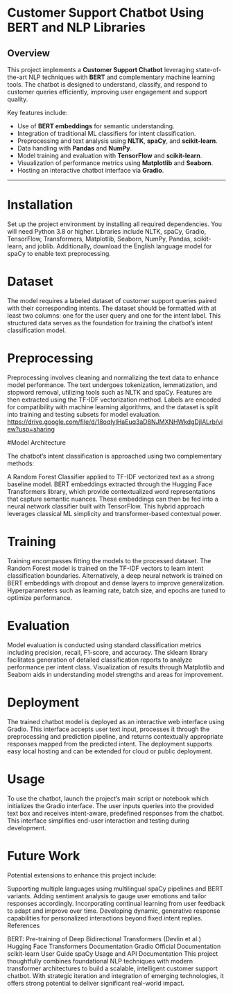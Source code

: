 # Customer Support Chatbot Using BERT and NLP Libraries

## Overview

This project implements a **Customer Support Chatbot** leveraging state-of-the-art NLP techniques with **BERT** and complementary machine learning tools. The chatbot is designed to understand, classify, and respond to customer queries efficiently, improving user engagement and support quality.

Key features include:
- Use of **BERT embeddings** for semantic understanding.
- Integration of traditional ML classifiers for intent classification.
- Preprocessing and text analysis using **NLTK**, **spaCy**, and **scikit-learn**.
- Data handling with **Pandas** and **NumPy**.
- Model training and evaluation with **TensorFlow** and **scikit-learn**.
- Visualization of performance metrics using **Matplotlib** and **Seaborn**.
- Hosting an interactive chatbot interface via **Gradio**.

---
# Installation

Set up the project environment by installing all required dependencies. You will need Python 3.8 or higher. Libraries include NLTK, spaCy, Gradio, TensorFlow, Transformers, Matplotlib, Seaborn, NumPy, Pandas, scikit-learn, and joblib. Additionally, download the English language model for spaCy to enable text preprocessing.

# Dataset

The model requires a labeled dataset of customer support queries paired with their corresponding intents. The dataset should be formatted with at least two columns: one for the user query and one for the intent label. This structured data serves as the foundation for training the chatbot’s intent classification model.

# Preprocessing

Preprocessing involves cleaning and normalizing the text data to enhance model performance. The text undergoes tokenization, lemmatization, and stopword removal, utilizing tools such as NLTK and spaCy. Features are then extracted using the TF-IDF vectorization method. Labels are encoded for compatibility with machine learning algorithms, and the dataset is split into training and testing subsets for model evaluation.
https://drive.google.com/file/d/18oqIylHaEuq3aD8NJMXNHWkdgDjlALrb/view?usp=sharing

#Model Architecture

The chatbot’s intent classification is approached using two complementary methods:

A Random Forest Classifier applied to TF-IDF vectorized text as a strong baseline model.
BERT embeddings extracted through the Hugging Face Transformers library, which provide contextualized word representations that capture semantic nuances. These embeddings can then be fed into a neural network classifier built with TensorFlow.
This hybrid approach leverages classical ML simplicity and transformer-based contextual power.

# Training

Training encompasses fitting the models to the processed dataset. The Random Forest model is trained on the TF-IDF vectors to learn intent classification boundaries. Alternatively, a deep neural network is trained on BERT embeddings with dropout and dense layers to improve generalization. Hyperparameters such as learning rate, batch size, and epochs are tuned to optimize performance.

# Evaluation

Model evaluation is conducted using standard classification metrics including precision, recall, F1-score, and accuracy. The sklearn library facilitates generation of detailed classification reports to analyze performance per intent class. Visualization of results through Matplotlib and Seaborn aids in understanding model strengths and areas for improvement.

# Deployment

The trained chatbot model is deployed as an interactive web interface using Gradio. This interface accepts user text input, processes it through the preprocessing and prediction pipeline, and returns contextually appropriate responses mapped from the predicted intent. The deployment supports easy local hosting and can be extended for cloud or public deployment.

# Usage

To use the chatbot, launch the project’s main script or notebook which initializes the Gradio interface. The user inputs queries into the provided text box and receives intent-aware, predefined responses from the chatbot. This interface simplifies end-user interaction and testing during development.

# Future Work

Potential extensions to enhance this project include:

Supporting multiple languages using multilingual spaCy pipelines and BERT variants.
Adding sentiment analysis to gauge user emotions and tailor responses accordingly.
Incorporating continual learning from user feedback to adapt and improve over time.
Developing dynamic, generative response capabilities for personalized interactions beyond fixed intent replies.
References

BERT: Pre-training of Deep Bidirectional Transformers (Devlin et al.)
Hugging Face Transformers Documentation
Gradio Official Documentation
scikit-learn User Guide
spaCy Usage and API Documentation
This project thoughtfully combines foundational NLP techniques with modern transformer architectures to build a scalable, intelligent customer support chatbot. With strategic iteration and integration of emerging technologies, it offers strong potential to deliver significant real-world impact.

